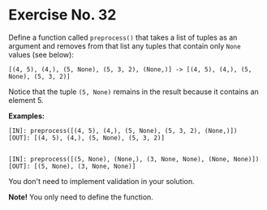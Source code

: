 # Exercise No. 32

Define a function called `preprocess()` that takes a list of tuples as an argument and removes from that list any tuples that contain only `None` values (see below):


    [(4, 5), (4,), (5, None), (5, 3, 2), (None,)] -> [(4, 5), (4,), (5, None), (5, 3, 2)]


Notice that the tuple `(5, None)` remains in the result because it contains an element 5.


**Examples:**


    [IN]: preprocess([(4, 5), (4,), (5, None), (5, 3, 2), (None,)])
    [OUT]: [(4, 5), (4,), (5, None), (5, 3, 2)]


    [IN]: preprocess([(5, None), (None,), (3, None, None), (None, None)])
    [OUT]: [(5, None), (3, None, None)]


You don't need to implement validation in your solution.


**Note!** You only need to define the function.